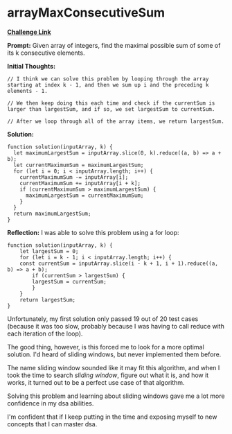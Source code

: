 # arrayMaxConsecutiveSum

[**Challenge Link**](https://app.codesignal.com/arcade/intro/level-8/Rqvw3daffNE7sT7d5)

**Prompt:** Given array of integers, find the maximal possible sum of some of its k consecutive elements.

**Initial Thoughts:**

```
// I think we can solve this problem by looping through the array starting at index k - 1, and then we sum up i and the preceding k elements - 1.

// We then keep doing this each time and check if the currentSum is larger than largestSum, and if so, we set largestSum to currentSum.

// After we loop through all of the array items, we return largestSum.
```

**Solution:**

```
function solution(inputArray, k) {
  let maximumLargestSum = inputArray.slice(0, k).reduce((a, b) => a + b);
  let currentMaximumSum = maximumLargestSum;
  for (let i = 0; i < inputArray.length; i++) {
    currentMaximumSum -= inputArray[i];
    currentMaximumSum += inputArray[i + k];
    if (currentMaximumSum > maximumLargestSum) {
      maximumLargestSum = currentMaximumSum;
    }
  }
  return maximumLargestSum;
}
```

**Reflection:** I was able to solve this problem using a for loop:

```
function solution(inputArray, k) {
    let largestSum = 0;
    for (let i = k - 1; i < inputArray.length; i++) {
    const currentSum = inputArray.slice(i - k + 1, i + 1).reduce((a, b) => a + b);
        if (currentSum > largestSum) {
        largestSum = currentSum;
        }
    }
    return largestSum;
}
```

Unfortunately, my first solution only passed 19 out of 20 test cases (because it was too slow, probably because I was having to call reduce with each iteration of the loop).

The good thing, however, is this forced me to look for a more optimal solution. I'd heard of sliding windows, but never implemented them before.

The name sliding window sounded like it may fit this algorithm, and when I took the time to search _sliding window_, figure out what it is, and how it works, it turned out to be a perfect use case of that algorithm.

Solving this problem and learning about sliding windows gave me a lot more confidence in my dsa abilities.

I'm confident that if I keep putting in the time and exposing myself to new concepts that I can master dsa.

